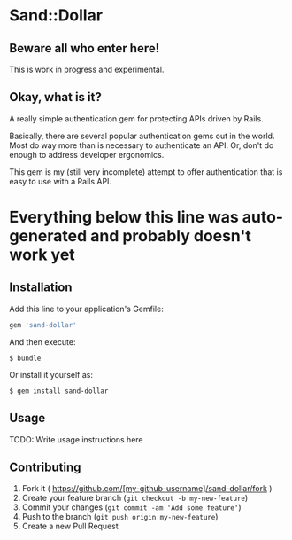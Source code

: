 # Sand::Dollar

## Beware all who enter here!

This is work in progress and experimental.

## Okay, what is it?

A really simple authentication gem for protecting APIs driven by Rails.

Basically, there are several popular authentication gems out in the world. Most do way more than is necessary to authenticate an API. Or, don't do enough to address developer ergonomics.

This gem is my (still very incomplete) attempt to offer authentication that is easy to use with a Rails API.

# Everything below this line was auto-generated and probably doesn't work yet

## Installation

Add this line to your application's Gemfile:

```ruby
gem 'sand-dollar'
```

And then execute:

    $ bundle

Or install it yourself as:

    $ gem install sand-dollar

## Usage

TODO: Write usage instructions here

## Contributing

1. Fork it ( https://github.com/[my-github-username]/sand-dollar/fork )
2. Create your feature branch (`git checkout -b my-new-feature`)
3. Commit your changes (`git commit -am 'Add some feature'`)
4. Push to the branch (`git push origin my-new-feature`)
5. Create a new Pull Request
